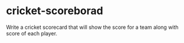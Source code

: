 # cricket-scoreborad
Write a cricket scorecard that will show the score for a team along with score of each player.
